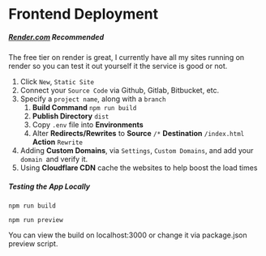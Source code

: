 # Frontend Deployment

##### [Render.com](Render.com) Recommended

The free tier on render is great, I currently have all my sites running on render so you can test it out yourself it the service is good or not.

1. Click `New`, `Static Site`
2. Connect your `Source Code` via Github, Gitlab, Bitbucket, etc.
3. Specify a `project name`, along with a `branch`
   1. **Build Command** `npm run build`
   2. **Publish Directory** `dist`
   3. Copy `.env` file into **Environments**
   4. Alter **Redirects/Rewrites** to **Source** `/*` **Destination** `/index.html` **Action** `Rewrite`
4. Adding **Custom Domains**, via `Settings`, `Custom Domains`, and add your `domain `and verify it.
5. Using **Cloudflare CDN** cache the websites to help boost the load times

##### Testing the App Locally

`npm run build`

`npm run preview`

You can view the build on localhost:3000 or change it via package.json preview script.
